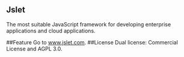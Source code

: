 ## Jslet
The most suitable JavaScript framework for developing enterprise applications and cloud applications. 

##Feature
Go to <a href="http://www.jslet.com">www.jslet.com</a>.
##License
Dual license: Commercial License and AGPL 3.0.